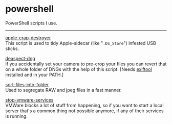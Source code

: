 # powershell
PowerShell scripts I use.

---

[apple-crap-destroyer](apple-crap-destroyer.ps1)  
This script is used to tidy Apple-sidecar (like "`.DS_Store`") infested USB sticks.

[deaspect-dng](deaspect-dng.ps1)  
If you accidentally set your camera to pre-crop your files you can revert that on a whole folder of DNGs with the help of this script.
[Needs [exiftool](https://exiftool.org/) installed and in your PATH.]

[sort-files-into-folder](sort-files-into-folder.ps1)  
Used to segregate RAW and jpeg files in a fast manner.

[stop-vmware-services](stop-vmware-services.ps1)  
VMWare blocks a lot of stuff from happening, so if you want to start a local server that's a common thing not possible anymore, if any of their services is running.
